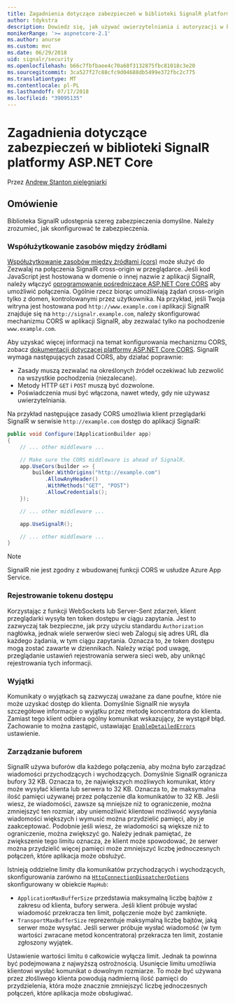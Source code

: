 ```yaml
---
title: Zagadnienia dotyczące zabezpieczeń w biblioteki SignalR platformy ASP.NET Core
author: tdykstra
description: Dowiedz się, jak używać uwierzytelniania i autoryzacji w biblioteki SignalR platformy ASP.NET Core.
monikerRange: '>= aspnetcore-2.1'
ms.author: anurse
ms.custom: mvc
ms.date: 06/29/2018
uid: signalr/security
ms.openlocfilehash: b66c7fbfbaee4c70a68f3132875fbc81018c3e20
ms.sourcegitcommit: 3ca527f27c88cfc9d04688db5499e372fbc2c775
ms.translationtype: MT
ms.contentlocale: pl-PL
ms.lasthandoff: 07/17/2018
ms.locfileid: "39095135"
---
```

# <a name="security-considerations-in-aspnet-core-signalr"></a>Zagadnienia dotyczące zabezpieczeń w biblioteki SignalR platformy ASP.NET Core

Przez [Andrew Stanton pielęgniarki](https://twitter.com/anurse)

## <a name="overview"></a>Omówienie

Biblioteka SignalR udostępnia szereg zabezpieczenia domyślne. Należy zrozumieć, jak skonfigurować te zabezpieczenia.

### <a name="cross-origin-resource-sharing"></a>Współużytkowanie zasobów między źródłami

[Współużytkowanie zasobów między źródłami (cors)](https://en.wikipedia.org/wiki/Cross-origin_resource_sharing) może służyć do Zezwalaj na połączenia SignalR cross-origin w przeglądarce. Jeśli kod JavaScript jest hostowana w domenie o innej nazwie z aplikacji SignalR, należy włączyć [oprogramowanie pośredniczące ASP.NET Core CORS](xref:security/cors) aby umożliwić połączenia. Ogólnie rzecz biorąc umożliwiają żądań cross-origin tylko z domen, kontrolowanymi przez użytkownika. Na przykład, jeśli Twoja witryna jest hostowana pod `http://www.example.com` i aplikacji SignalR znajduje się na `http://signalr.example.com`, należy skonfigurować mechanizmu CORS w aplikacji SignalR, aby zezwalać tylko na pochodzenie `www.example.com`.

Aby uzyskać więcej informacji na temat konfigurowania mechanizmu CORS, zobacz [dokumentacji dotyczącej platformy ASP.NET Core CORS](xref:security/cors). SignalR wymaga następujących zasad CORS, aby działać poprawnie:

* Zasady muszą zezwalać na określonych źródeł oczekiwać lub zezwolić na wszystkie pochodzenia (niezalecane).
* Metody HTTP `GET` i `POST` muszą być dozwolone.
* Poświadczenia musi być włączona, nawet wtedy, gdy nie używasz uwierzytelniania.

Na przykład następujące zasady CORS umożliwia klient przeglądarki SignalR w serwisie `http://example.com` dostęp do aplikacji SignalR:

```csharp
public void Configure(IApplicationBuilder app)
{
    // ... other middleware ...

    // Make sure the CORS middleware is ahead of SignalR.
    app.UseCors(builder => {
        builder.WithOrigins("http://example.com")
            .AllowAnyHeader()
            .WithMethods("GET", "POST")
            .AllowCredentials();
    });

    // ... other middleware ...

    app.UseSignalR();

    // ... other middleware ...
}
```

> [!NOTE]
> SignalR nie jest zgodny z wbudowanej funkcji CORS w usłudze Azure App Service.

### <a name="access-token-logging"></a>Rejestrowanie tokenu dostępu

Korzystając z funkcji WebSockets lub Server-Sent zdarzeń, klient przeglądarki wysyła ten token dostępu w ciągu zapytania. Jest to zazwyczaj tak bezpieczne, jak przy użyciu standardu `Authorization` nagłówka, jednak wiele serwerów sieci web Zaloguj się adres URL dla każdego żądania, w tym ciągu zapytania. Oznacza to, że token dostępu mogą zostać zawarte w dziennikach. Należy wziąć pod uwagę, przeglądanie ustawień rejestrowania serwera sieci web, aby uniknąć rejestrowania tych informacji.

### <a name="exceptions"></a>Wyjątki

Komunikaty o wyjątkach są zazwyczaj uważane za dane poufne, które nie może uzyskać dostęp do klienta. Domyślnie SignalR nie wysyła szczegółowe informacje o wyjątku przez metodę koncentratora do klienta. Zamiast tego klient odbiera ogólny komunikat wskazujący, że wystąpił błąd. Zachowanie to można zastąpić, ustawiając [ `EnableDetailedErrors` ](xref:signalr/configuration#configure-server-options) ustawienie.

### <a name="buffer-management"></a>Zarządzanie buforem

SignalR używa buforów dla każdego połączenia, aby można było zarządzać wiadomości przychodzących i wychodzących. Domyślnie SignalR ogranicza bufory 32 KB. Oznacza to, że największych możliwych komunikat, który może wysyłać klienta lub serwera to 32 KB. Oznacza to, że maksymalna ilość pamięci używanej przez połączenie dla komunikatów to 32 KB. Jeśli wiesz, że wiadomości, zawsze są mniejsze niż to ograniczenie, można zmniejszyć ten rozmiar, aby uniemożliwić klientowi możliwość wysyłania wiadomości większych i wymusić można przydzielić pamięci, aby je zaakceptować. Podobnie jeśli wiesz, że wiadomości są większe niż to ograniczenie, można zwiększyć go. Należy jednak pamiętać, że zwiększenie tego limitu oznacza, że klient może spowodować, że serwer można przydzielić więcej pamięci może zmniejszyć liczbę jednoczesnych połączeń, które aplikacja może obsłużyć.

Istnieją oddzielne limity dla komunikatów przychodzących i wychodzących, skonfigurowania zarówno na [ `HttpConnectionDispatcherOptions` ](xref:signalr/configuration#configure-server-options) skonfigurowany w obiekcie `MapHub`:

* `ApplicationMaxBufferSize` przedstawia maksymalną liczbę bajtów z zakresu od klienta, bufory serwera. Jeśli klient próbuje wysłać wiadomość przekracza ten limit, połączenie może być zamknięte.
* `TransportMaxBufferSize` reprezentuje maksymalną liczbę bajtów, jaką serwer może wysyłać. Jeśli serwer próbuje wysłać wiadomość (w tym wartości zwracane metod koncentratora) przekracza ten limit, zostanie zgłoszony wyjątek.

Ustawienie wartości limitu `0` całkowicie wyłącza limit. Jednak ta powinna być podejmowana z najwyższą ostrożnością. Usunięcie limitu umożliwia klientowi wysłać komunikat o dowolnym rozmiarze. To może być używana przez złośliwego klienta powodują nadmierną ilość pamięci do przydzielenia, która może znacznie zmniejszyć liczbę jednoczesnych połączeń, które aplikacja może obsługiwać.
